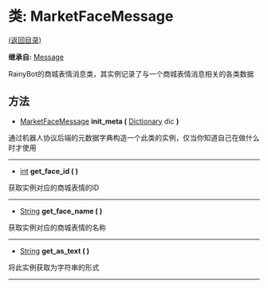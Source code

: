 # 类: MarketFaceMessage  
[(返回目录)](README.md)  
  
**继承自:** [Message](Message.md)  
  
RainyBot的商城表情消息类，其实例记录了与一个商城表情消息相关的各类数据  
  
## 方法 
  
- [MarketFaceMessage](MarketFaceMessage.md) **init_meta (** [Dictionary](https://docs.godotengine.org/en/latest/classes/class_dictionary.html) dic **)**  
  
通过机器人协议后端的元数据字典构造一个此类的实例，仅当你知道自己在做什么时才使用  
  
---  
  
- [int](https://docs.godotengine.org/en/latest/classes/class_int.html) **get_face_id ( )**  
  
获取实例对应的商城表情的ID  
  
---  
  
- [String](https://docs.godotengine.org/en/latest/classes/class_string.html) **get_face_name ( )**  
  
获取实例对应的商城表情的名称  
  
---  
  
- [String](https://docs.godotengine.org/en/latest/classes/class_string.html) **get_as_text ( )**  
  
将此实例获取为字符串的形式  
  
---  
  

